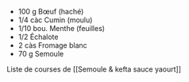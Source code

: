 - 100 g Bœuf (haché)
- 1/4 càc Cumin (moulu)
- 1/10 bou. Menthe (feuilles)
- 1/2   Échalote
- 2 càs Fromage blanc
- 70 g Semoule


Liste de courses de  [[Semoule & kefta sauce yaourt]] 